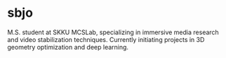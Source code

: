 # sbjo
M.S. student at SKKU MCSLab, specializing in immersive media research and video stabilization techniques. Currently initiating projects in 3D geometry optimization and deep learning.
